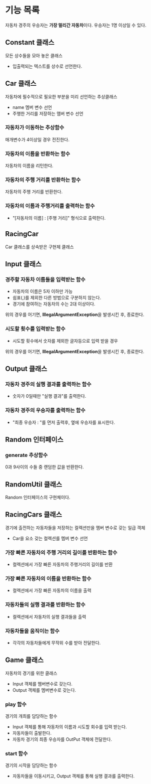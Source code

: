 # 기능 목록

자동차 경주의 우승자는 **가장 멀리간 자동차**이다. 우승자는 1명 이상일 수 있다.

## Constant 클래스
모든 상수들을 모아 놓은 클래스

- 입출력되는 텍스트를 상수로 선언한다.

## Car 클래스
자동차에 필수적으로 필요한 부분을 미리 선언하는 추상클래스

- name 멤버 변수 선언
- 주행한 거리를 저장하는 맴버 변수 선언

### 자동차가 이동하는 추상함수
매개변수가 4이상일 경우 전진한다.

### 자동차의 이름을 반환하는 함수
자동차의 이름을 리턴한다.

### 자동차의 주행 거리를 반환하는 함수
자동차의 주행 거리를 반환한다.

### 자동차의 이름과 주행거리를 출력하는 함수
- "[자동차의 이름] : [주행 거리]" 형식으로 출력한다.

## RacingCar
Car 클래스를 상속받은 구현체 클래스

## Input 클래스
### 경주할 자동차 이름들을 입력받는 함수
- 자동차의 이름은 5자 이하만 가능
- 쉽표(,)를 제외한 다른 방법으로 구분하지 않는다.
- 경기에 참여하는 자동차의 수는 2대 이상이다.

위의 경우를 어기면, **IllegalArgumentException**을 발생시킨 후, 종료한다.

### 시도할 횟수를 입력받는 함수
- 시도할 횟수에서 숫자를 제외한 글자등으로 입력 받을 경우

위의 경우를 어기면, **IllegalArgumentException**을 발생시킨 후, 종료한다.

## Output 클래스
### 자동차 경주의 실행 결과를 출력하는 함수
- 숫자가 0일때만 "실행 결과"를 출력한다.

### 자동차 경주의 우승자를 출력하는 함수
- "최종 우승자 : "를 먼저 출력후, 옆에 우승자를 표시한다.

## Random 인터페이스
### generate 추상함수
0과 9사이의 수들 중 랜덤한 값을 반환한다.

## RandomUtil 클래스
Random 인터페이스의 구현체이다.

## RacingCars 클래스
경기에 출전하는 자동차들을 저장하는 컬렉션만을 멤버 변수로 갖는 일급 객체

- Car을 요소 갖는 컬렉션를 멤버 변수 선언

### 가장 빠른 자동차의 주행 거리의 길이를 반환하는 함수
- 컬렉션에서 가장 빠른 자동차의 주행거리의 길이를 반환

### 가장 빠른 자동차의 이름을 반환하는 함수
- 컬렉션에서 가장 빠른 자동차의 이름을 출력

### 자동차들의 실행 결과를 반환하는 함수
- 컬렉션에서 자동차의 실행 결과들을 출력

### 자동차들을 움직이는 함수
- 각각의 자동차들에게 무작위 수를 받아 전달한다.

## Game 클래스
자동차의 경기를 위한 클래스
- Input 객체를 멤버변수로 갖는다.
- Output 객체를 멤버변수로 갖는다.

### play 함수
경기의 개최를 담당하는 함수
- Input 객체를 통해 자동차의 이름과 시도할 회수를 입력 받는다.
- 자동차들이 출발한다.
- 자동차 경기의 최종 우승자를 OutPut 객체에 전달한다.

### start 함수
경기의 시작을 담당하는 함수
- 자동차들을 이동시키고, Output 객체를 통해 실행 결과를 출력한다.